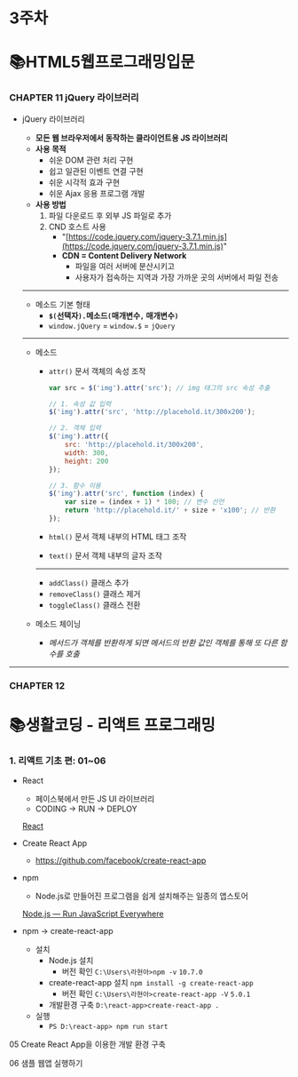 # 3주차

# 📚HTML5웹프로그래밍입문

### CHAPTER 11 jQuery 라이브러리

- jQuery 라이브러리
    - **모든 웹 브라우저에서 동작하는 클라이언트용 JS 라이브러리**
    - **사용 목적**
        - 쉬운 DOM 관련 처리 구현
        - 쉽고 일관된 이벤트 연결 구현
        - 쉬운 시각적 효과 구현
        - 쉬운 Ajax 응용 프로그램 개발
    - **사용 방법**
        1. 파일 다운로드 후 외부 JS 파일로 추가
        2. CND 호스트 사용 
            - "[https://code.jquery.com/jquery-3.7.1.min.js](https://code.jquery.com/jquery-3.7.1.min.js)"
            - **CDN = Content Delivery Network**
                - 파일을 여러 서버에 분산시키고
                - 사용자가 접속하는 지역과 가장 가까운 곳의 서버에서 파일 전송
    
    ---
    
    - 메소드 기본 형태
        - **`$(`선택자`).`메소드`(`매개변수`,` 매개변수`)`**
        - `window.jQuery` = `window.$` = `jQuery`
    
    ---
    
    - 메소드
        - `attr()` 문서 객체의 속성 조작
            
            ```jsx
            var src = $('img').attr('src'); // img 태그의 src 속성 추출
            
            // 1. 속성 값 입력
            $('img').attr('src', 'http://placehold.it/300x200');
            
            // 2. 객체 입력
            $('img').attr({
            	src: 'http://placehold.it/300x200',
            	width: 300,
            	height: 200
            });
            
            // 3. 함수 이용
            $('img').attr('src', function (index) {
            	var size = (index + 1) * 100; // 변수 선언
            	return 'http://placehold.it/' + size + 'x100'; // 반환
            });
            ```
            
        - `html()` 문서 객체 내부의 HTML 태그 조작
        - `text()` 문서 객체 내부의 글자 조작
        
        ---
        
        - `addClass()` 클래스 추가
        - `removeClass()` 클래스 제거
        - `toggleClass()` 클래스 전환
    - 메소드 체이닝
        - *메서드가 객체를 반환하게 되면 메서드의 반환 값인 객체를 통해 또 다른 함수를 호출*

---

### CHAPTER 12

# 📚생활코딩 - 리액트 프로그래밍

### 1. 리액트 기초 편: 01~06

- React
    - 페이스북에서 만든 JS UI 라이브러리
    - CODING → RUN → DEPLOY
    
    [React](https://react.dev/)
    
- Create React App
    - https://github.com/facebook/create-react-app
- npm
    - Node.js로 만들어진 프로그램을 쉽게 설치해주는 일종의 앱스토어
    
    [Node.js — Run JavaScript Everywhere](https://nodejs.org/en)
    
- npm → create-react-app
    - 설치
        - Node.js 설치
            - 버전 확인 `C:\Users\라현아>npm -v` `10.7.0`
        - create-react-app 설치 `npm install -g create-react-app`
            - 버전 확인 `C:\Users\라현아>create-react-app -V` `5.0.1`
        - 개발환경 구축 `D:\react-app>create-react-app .`
    - 실행
        - `PS D:\react-app> npm run start`

05 Create React App을 이용한 개발 환경 구축

06 샘플 웹앱 실행하기